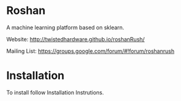 Roshan
==========

A machine learning platform based on sklearn.

Website: http://twistedhardware.github.io/roshanRush/

Mailing List: https://groups.google.com/forum/#!forum/roshanrush

Installation
==========

To install follow Installation Instrutions.

